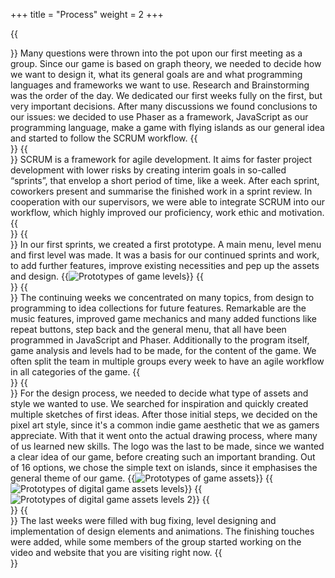 +++
title = "Process"
weight = 2
+++

{{<section title="Research">}}
Many questions were thrown into the pot upon our first meeting as a group. Since our game is based on graph theory, we needed to decide how we want to design it, what its general goals are and what programming languages and frameworks we want to use. Research and Brainstorming was the order of the day. We dedicated our first weeks fully on the first, but very important decisions. After many discussions we found conclusions to our issues: we decided to use Phaser as a framework, JavaScript as our programming language, make a game with flying islands as our general idea and started to follow the SCRUM workflow.
{{</section>}}
{{<section title="SCRUM">}}
SCRUM is a framework for agile development. It aims for faster project development with lower risks by creating interim goals in so-called “sprints”, that envelop a short period of time, like a week. After each sprint, coworkers present and summarise the finished work in a sprint review.
In cooperation with our supervisors, we were able to integrate SCRUM into our workflow, which highly improved our proficiency, work ethic and motivation.
{{</section>}}
{{<section title="Prototyping">}}
In our first sprints, we created a first prototype. A main menu, level menu and first level was made. It was a basis for our continued sprints and work, to add further features, improve existing necessities and pep up the assets and design.
{{<image src="protolevels.jpg" alt="Prototypes of game levels" caption="First game levels on paper">}}
{{</section>}}
{{<section title="Developement">}}
The continuing weeks we concentrated on many topics, from design to programming to idea collections for future features.
Remarkable are the music features, improved game mechanics and many added functions like repeat buttons, step back and the general menu, that all have been programmed in JavaScript and Phaser. Additionally to the program itself, game analysis and levels had to be made, for the content of the game. We often split the team in multiple groups every week to have an agile workflow in all categories of the game.
{{</section>}}
{{<section title="Designing">}}
For the design process, we needed to decide what type of assets and style we wanted to use. We searched for inspiration and quickly created multiple sketches of first ideas. After those initial steps, we decided on the pixel art style, since it's a common indie game aesthetic that we as gamers appreciate. With that it went onto the actual drawing process, where many of us learned new skills.
The logo was the last to be made, since we wanted a clear idea of our game, before creating such an important branding. Out of 16 options, we chose the simple text on islands, since it emphasises the general theme of our game.
{{<image src="prototypes.jpg" alt="Prototypes of game assets" caption="Scetches of islands and connections between them">}}
{{<image src="assetsproto.jpg" alt="Prototypes of digital game assets levels" caption="Prototypes of islands in different styles">}}
{{<image src="assetsproto2.jpg" alt="Prototypes of digital game assets levels 2" caption="Final version of islands">}}
{{</section>}}
{{<section title="Final Touches">}}
The last weeks were filled with bug fixing, level designing and implementation of design elements and animations. The finishing touches were added, while some members of the group started working on the video and website that you are visiting right now.
{{</section>}}
